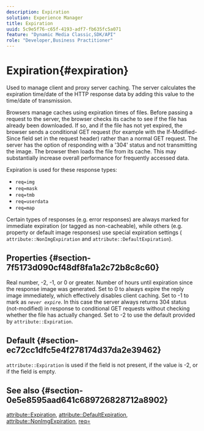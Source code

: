 ```yaml
---
description: Expiration
solution: Experience Manager
title: Expiration
uuid: 5c9e5f76-c65f-4193-adf7-fb635fc5a071
feature: "Dynamic Media Classic,SDK/API"
role: "Developer,Business Practitioner"
---
```


# Expiration{#expiration}

Used to manage client and proxy server caching. The server calculates the expiration time/date of the HTTP response data by adding this value to the time/date of transmission.

Browsers manage caches using expiration times of files. Before passing a request to the server, the browser checks its cache to see if the file has already been downloaded. If so, and if the file has not yet expired, the browser sends a conditional GET request (for example with the If-Modified-Since field set in the request header) rather than a normal GET request. The server has the option of responding with a '304' status and not transmitting the image. The browser then loads the file from its cache. This may substantially increase overall performance for frequently accessed data.

Expiration is used for these response types:

* `req=img` 
* `req=mask` 
* `req=tmb` 
* `req=userdata` 
* `req=map`

Certain types of responses (e.g. error responses) are always marked for immediate expiration (or tagged as non-cacheable), while others (e.g. property or default image responses) use special expiration settings ( `attribute::NonImgExpiration` and `attribute::DefaultExpiration`).

## Properties {#section-7f5173d090cf48df8fa1a2c72b8c8c60}

Real number, -2, -1, or 0 or greater. Number of hours until expiration since the response image was generated. Set to 0 to always expire the reply image immediately, which effectively disables client caching. Set to -1 to mark as *`never expire`*. In this case the server always returns 304 status (not-modified) in response to conditional GET requests without checking whether the file has actually changed. Set to -2 to use the default provided by `attribute::Expiration`.

## Default {#section-ec72cc1dfc5e4f278174d37da2e39462}

`attribute::Expiration` is used if the field is not present, if the value is -2, or if the field is empty.

## See also {#section-0e5e8595aad641c689726828712a8902}

[attribute::Expiration](../../../../../../is-api/image-catalog/image-serving-api-ref/c-image-catalog-reference/c-attributes-reference/r-expiration.md#reference-a0bf4686425d4e00b8014c4950fb62b7), [attribute::DefaultExpiration](../../../../../../is-api/image-catalog/image-serving-api-ref/c-image-catalog-reference/c-attributes-reference/r-defaultexpiration.md#reference-0526166fab654fceb243b75d1ea4f0cf), [attribute::NonImgExpiration](../../../../../../is-api/image-catalog/image-serving-api-ref/c-image-catalog-reference/c-attributes-reference/r-nonimgexpiration.md#reference-a8066cd0d24b4ea98100ade4821f1f9d), [req=](../../../../../../is-api/http-ref/image-serving-api-ref/c-http-protocol-reference/c-command-reference/r-req/r-req.md#reference-907cdb4a97034db7ad94695f25552e76) 
